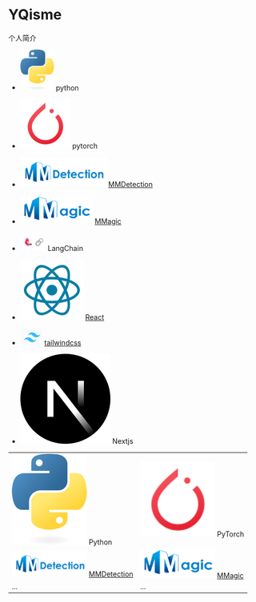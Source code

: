 # YQisme
个人简介

+ <img src="./README.assets/python-logo-only.png" alt="Logo device only" style="zoom:25%;" /> python
+  ![image-20231128124924657](./README.assets/image-20231128124924657.png)  pytorch
+ ![image-20231128125119401](./README.assets/image-20231128125119401.png)  [MMDetection](https://eanyang7.github.io/mmdetection/)

+ ![image-20231128125202325](./README.assets/image-20231128125202325.png) [MMagic](https://eanyang7.github.io/mmagic/)
+ ![image-20231128125333004](./README.assets/image-20231128125333004.png) LangChain
+ ![image-20231128130253158](./README.assets/image-20231128130253158.png) [React](https://zh-hans-react-dev.vercel.app/)
+ ![image-20231128125615578](./README.assets/image-20231128125615578.png) [tailwindcss](https://tailwindcss-com-blue.vercel.app/)

+ ![img](./README.assets/68747470733a2f2.png)  Nextjs



|                                                              |                                                              |
| ------------------------------------------------------------ | ------------------------------------------------------------ |
| <img src="./README.assets/python-logo-only.png" alt="Python" width="150px"/> Python | <img src="./README.assets/image-20231128124924657.png" alt="PyTorch" width="150px"/> PyTorch |
| <img src="./README.assets/image-20231128125119401.png" alt="MMDetection" width="150px"/> [MMDetection](https://eanyang7.github.io/mmdetection/) | <img src="./README.assets/image-20231128125202325.png" alt="MMagic" width="150px"/> [MMagic](https://eanyang7.github.io/mmagic/) |
| ...                                                          | ...                                                          |
